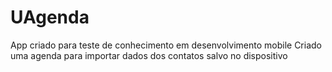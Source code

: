 # UAgenda
App criado para teste de conhecimento em desenvolvimento mobile
Criado uma agenda para importar dados dos contatos salvo no dispositivo
